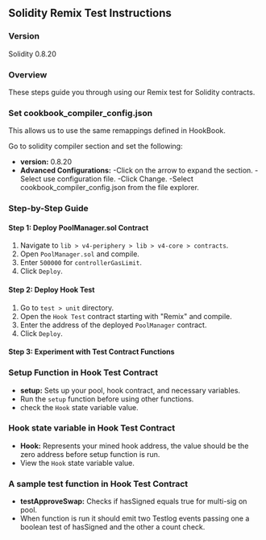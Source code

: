 ## Solidity Remix Test Instructions

### Version

Solidity 0.8.20

### Overview

These steps guide you through using our Remix test for Solidity contracts.

### Set cookbook_compiler_config.json

This allows us to use the same remappings defined in HookBook.

Go to solidity compiler section and set the following:

- **version:** 0.8.20
- **Advanced Configurations:**
  -Click on the arrow to expand the section.
  -Select use configuration file.
  -Click Change.
  -Select cookbook_compiler_config.json from the file explorer.

### Step-by-Step Guide

#### Step 1: Deploy PoolManager.sol Contract

1. Navigate to `lib > v4-periphery > lib > v4-core > contracts`.
2. Open `PoolManager.sol` and compile.
3. Enter `500000` for `controllerGasLimit`.
4. Click `Deploy`.

#### Step 2: Deploy Hook Test

1. Go to `test > unit` directory.
2. Open the `Hook Test` contract starting with "Remix" and compile.
3. Enter the address of the deployed `PoolManager` contract.
4. Click `Deploy`.

#### Step 3: Experiment with Test Contract Functions

### Setup Function in Hook Test Contract

- **setup:** Sets up your pool, hook contract, and necessary variables.
- Run the `setup` function before using other functions.
- check the `Hook` state variable value.

### Hook state variable in Hook Test Contract

- **Hook:** Represents your mined hook address, the value should be the zero address before setup function is run.
- View the `Hook` state variable value.

### A sample test function in Hook Test Contract

- **testApproveSwap:** Checks if hasSigned equals true for multi-sig on pool.
- When function is run it should emit two Testlog events passing one a boolean test of hasSigned and the other a count check.
